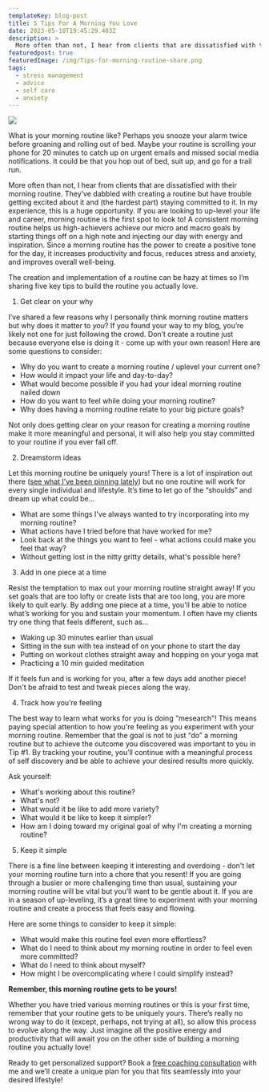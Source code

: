 ```yaml
---
templateKey: blog-post
title: 5 Tips For A Morning You Love
date: 2023-05-18T19:45:29.403Z
description: >
  More often than not, I hear from clients that are dissatisfied with their morning routine. They’ve dabbled with creating a routine but have trouble getting excited about it and (the hardest part) staying committed to it. In my experience, this is a huge opportunity. If you are looking to up-level your life and career, morning routine is the first spot to look to!
featuredpost: true
featuredImage: /img/Tips-for-morning-routine-share.png
tags:
  - stress management
  - advice
  - self care
  - anxiety
---
```


![](./img/Tips-for-morning-routine-hero.png)

What is your morning routine like? Perhaps you snooze your alarm twice before groaning and rolling out of bed. Maybe your routine is scrolling your phone for 20 minutes to catch up on urgent emails and missed social media notifications. It could be that you hop out of bed, suit up, and go for a trail run.

More often than not, I hear from clients that are dissatisfied with their morning routine. They’ve dabbled with creating a routine but have trouble getting excited about it and (the hardest part) staying committed to it. In my experience, this is a huge opportunity. If you are looking to up-level your life and career, morning routine is the first spot to look to! A consistent morning routine helps us high-achievers achieve our micro and macro goals by starting things off on a high note and injecting our day with energy and inspiration. Since a morning routine has the power to create a positive tone for the day, it increases productivity and focus, reduces stress and anxiety, and improves overall well-being.

The creation and implementation of a routine can be hazy at times so I’m sharing five key tips to build the routine you actually love.

1. Get clear on your why

I’ve shared a few reasons why I personally think morning routine matters but why does it matter to _you_? If you found your way to my blog, you’re likely not one for just following the crowd. Don’t create a routine just because everyone else is doing it - come up with your own reason! Here are some questions to consider:

- Why do you want to create a morning routine / uplevel your current one?
- How would it impact your life and day-to-day?
- What would become possible if you had your ideal morning routine nailed down
- How do you want to feel while doing your morning routine?
- Why does having a morning routine relate to your big picture goals?

Not only does getting clear on your reason for creating a morning routine make it more meaningful and personal, it will also help you stay committed to your routine if you ever fall off.

2. Dreamstorm ideas

Let this morning routine be uniquely yours! There is a lot of inspiration out there ([see what I’ve been pinning lately](https://www.pinterest.com/sheflowsandgrows/morning-routine/)) but no one routine will work for every single individual and lifestyle. It’s time to let go of the “shoulds” and dream up what could be…

- What are some things I've always wanted to try incorporating into my morning routine?
- What actions have I tried before that have worked for me?
- Look back at the things you want to feel - what actions could make you feel that way?
- Without getting lost in the nitty gritty details, what's possible here?

3. Add in one piece at a time

Resist the temptation to max out your morning routine straight away! If you set goals that are too lofty or create lists that are too long, you are more likely to quit early. By adding one piece at a time, you’ll be able to notice what’s working for you and sustain your momentum. I often have my clients try one thing that feels different, such as...

- Waking up 30 minutes earlier than usual
- Sitting in the sun with tea instead of on your phone to start the day
- Putting on workout clothes straight away and hopping on your yoga mat
- Practicing a 10 min guided meditation

If it feels fun and is working for you, after a few days add another piece! Don't be afraid to test and tweak pieces along the way.

4. Track how you’re feeling

The best way to learn what works for you is doing "mesearch"! This means paying special attention to how you're feeling as you experiment with your morning routine. Remember that the goal is not to just “do” a morning routine but to achieve the outcome you discovered was important to you in Tip #1. By tracking your routine, you’ll continue with a meaningful process of self discovery and be able to achieve your desired results more quickly.

Ask yourself:

- What's working about this routine?
- What's not?
- What would it be like to add more variety?
- What would it be like to keep it simpler?
- How am I doing toward my original goal of why I'm creating a morning routine?

5. Keep it simple

There is a fine line between keeping it interesting and overdoing - don't let your morning routine turn into a chore that you resent! If you are going through a busier or more challenging time than usual, sustaining your morning routine will be vital but you’ll want to be gentle about it. If you are in a season of up-leveling, it’s a great time to experiment with your morning routine and create a process that feels easy and flowing.

Here are some things to consider to keep it simple:

- What would make this routine feel even more effortless?
- What do I need to think about my morning routine in order to feel even more committed?
- What do I need to think about myself?
- How might I be overcomplicating where I could simplify instead?

**Remember, this morning routine gets to be yours!**

Whether you have tried various morning routines or this is your first time, remember that your routine gets to be uniquely yours. There’s really no wrong way to do it (except, perhaps, not trying at all), so allow this process to evolve along the way. Just imagine all the positive energy and productivity that will await you on the other side of building a morning routine you actually love!

Ready to get personalized support? Book a [free coaching consultation](/book/exploration/) with me and we’ll create a unique plan for you that fits seamlessly into your desired lifestyle!
